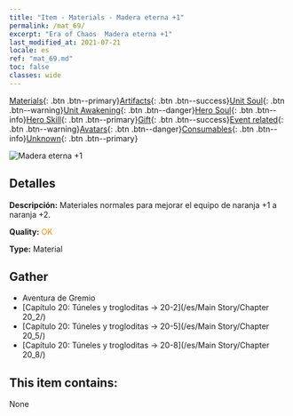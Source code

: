 ```yaml
---
title: "Item - Materials - Madera eterna +1"
permalink: /mat_69/
excerpt: "Era of Chaos  Madera eterna +1"
last_modified_at: 2021-07-21
locale: es
ref: "mat_69.md"
toc: false
classes: wide
---
```

 [Materials](/ItemsES/){: .btn .btn--primary}[Artifacts](/ItemsES/Artifacts/){: .btn .btn--success}[Unit Soul](/ItemsES/UnitSoul/){: .btn .btn--warning}[Unit Awakening](/ItemsES/UnitAwakening/){: .btn .btn--danger}[Hero Soul](/ItemsES/HeroSoul/){: .btn .btn--info}[Hero Skill](/ItemsES/HeroSkill/){: .btn .btn--primary}[Gift](/ItemsES/Gift/){: .btn .btn--success}[Event related](/ItemsES/Events/){: .btn .btn--warning}[Avatars](/ItemsES/Avatars/){: .btn .btn--danger}[Consumables](/ItemsES/Consumables/){: .btn .btn--info}[Unknown](/ItemsES/Unknown/){: .btn .btn--primary}

 ![Madera eterna +1](/images/t/i_cailiao_mucai3.png)

## Detalles
 **Descripción:** Materiales normales para mejorar el equipo de naranja +1 a naranja +2.

 **Quality:** <span style="color: #FF8C00">OK</span>

 **Type:** Material

## Gather

*    Aventura de Gremio 
*    [Capítulo 20: Túneles y trogloditas -> 20-2](/es/Main Story/Chapter 20_2/) 
*    [Capítulo 20: Túneles y trogloditas -> 20-5](/es/Main Story/Chapter 20_5/) 
*    [Capítulo 20: Túneles y trogloditas -> 20-8](/es/Main Story/Chapter 20_8/) 

## This item contains:

  None

